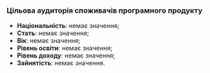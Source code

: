 ### Цільова аудиторія споживачів програмного продукту ###

- **Національність**: немає значення;
- **Стать**: немає значення;
- **Вік**: немає значення;
- **Рівень освіти**: немає значення;
- **Рівень доходу**: немає значення;
- **Зайнятість**: немає значення.

